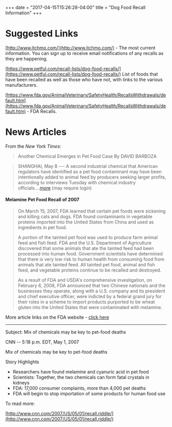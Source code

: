 +++
date = "2017-04-15T15:26:28-04:00"
title = "Dog Food Recall Information"
+++



# Suggested Links


[http://www.itchmo.com/](http://www.itchmo.com/) - The most current information. You can sign up to receive email notifications of any recalls as they are happening.

[https://www.petful.com/recall-lists/dog-food-recalls/](https://www.petful.com/recall-lists/dog-food-recalls/) List of foods that have been recalled as well as those who have not, with links to the various manufacturers.

[https://www.fda.gov/AnimalVeterinary/SafetyHealth/RecallsWithdrawals/default.htm](https://www.fda.gov/AnimalVeterinary/SafetyHealth/RecallsWithdrawals/default.htm) - FDA Recalls.

# News Articles


From the *New York Times*:

> Another Chemical Emerges in Pet Food Case By DAVID BARBOZA

> SHANGHAI, May 8 --- A second industrial chemical that American
> regulators have identified as a pet food contaminant may have been
> intentionally added to animal feed by producers seeking larger profits,
> according to interviews Tuesday with chemical industry
> officials\....[more](http://www.nytimes.com/2007/05/09/business/worldbusiness/09food.html?_r=1&pagewanted=print&oref=slogin) (may require login)

#### Melamine Pet Food Recall of 2007 

> On March 15, 2007, FDA learned that certain pet foods were sickening
> and killing cats and dogs. FDA found contaminants in vegetable proteins
> imported into the United States from China and used as ingredients in
> pet food.
> 
> A portion of the tainted pet food was used to produce farm animal feed
> and fish feed. FDA and the U.S. Department of Agriculture discovered
> that some animals that ate the tainted feed had been processed into
> human food. Government scientists have determined that there is very low
> risk to human health from consuming food from animals that ate tainted
> feed. All tainted pet food, animal and fish feed, and vegetable proteins
> continue to be recalled and destroyed.
> 
> As a result of FDA and USDA's comprehensive investigation, on February
> 6, 2008, FDA announced that two Chinese nationals and the businesses
> they operate, along with a U.S. company and its president and chief
> executive officer, were indicted by a federal grand jury for their roles
> in a scheme to import products purported to be wheat gluten into the
> United States that were contaminated with melamine.

More article links on the FDA website - [click here](http://www.fda.gov/AnimalVeterinary/SafetyHealth/RecallsWithdrawals/ucm129575.htm)

-----

Subject: Mix of chemicals may be key to pet-food deaths

CNN -- 5:18 p.m. EDT, May 1, 2007

Mix of chemicals may be key to pet-food deaths

Story Highlights

- Researchers have found melamine and cyanuric acid in pet food
- Scientists: Together, the two chemicals can form fatal crystals in kidneys
- FDA: 17,000 consumer complaints, more than 4,000 pet deaths
- FDA will begin to stop importation of some products for human food use

To read more:

[http://www.cnn.com/2007/US/05/01/recall.riddle/](http://www.cnn.com/2007/US/05/01/recall.riddle/)
